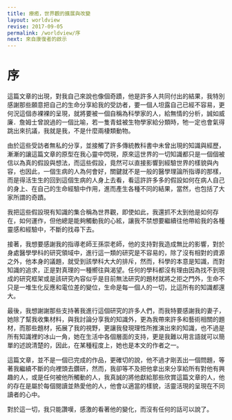 ```yaml
---
title: 療癒，世界觀的擴展與改變
layout: worldview
revise: 2017-09-05
permalink: /worldview/序
next: 來自康復者的啟示
---
```


# 序

這篇文章的出現，對我自己來說也像個奇蹟，他是許多人共同付出的結果，我特別感謝那些願意把自己的生命分享給我的受訪者，要一個人坦露自己已經不容易，更何況這個赤裸裸的呈現，就將要被一個自稱為科學家的人，給無情的分析，誠如威廉．詹姆士曾說過的一個比喻，若一隻青蛙被生物學家給分類時，牠一定也會氣得跳出來抗議，我就是我，不是什麼兩棲類動物。

由於這些受訪者無私的分享，並接觸了許多傳統教科書中未曾出現的知識與經歷，漸漸的讓這篇文章的原型在我心靈中閃現，原來這世界的一切知識都只是一個個被信以為真的假設與想法，而這些假設，竟然可以直接影響到經驗世界的樣貌與內容，也因此，一個生病的人為何會好，關鍵就不是一般的醫學理論所指導的那樣，而是得活生生的回到這個生病的人身上去看，看這許許多多的假設如何在病人自己的身上、在自己的生命經驗中作用，進而產生各種不同的結果，當然，也包括了大家所謂的奇蹟。

我把這些假設現有知識的集合稱為世界觀，即使如此，我還抓不太到他是如何存在，如何運作，但他總是能夠觸動我的心絃，讓我不禁想要繼續往他帶給我的各種靈感和經驗中，不斷的找尋下去。

接著，我想要感謝我的指導老師王孫崇老師，他的支持對我造成無比的影響，對於身處醫學學科的研究領域中，進行這一類的研究是不容易的，除了沒有相對的資源之外，他本身的議題，就受到該學科大大的排斥，然而，科學的本意是知識，而對知識的追求，正是對真理的一種嚮往與渴望。任何的學科都沒有理由因為找不到現成的研究框架或是該研究內容似乎是目前無法研究的題材就將之拒之門外，生命不只是一堆生化反應和電位差的變位，生命是每一個人的一切，比這所有的知識都還大。

最後，我想謝謝那些支持著我進行這個研究的許多人們，而我特要感謝我的妻子，她除了幫我收集材料，與我討論分享我的知識外，更為我帶來許多和藝術相關的題材，而那些題材，拓展了我的視野，更讓我發現理性所推演出來的知識，也不過是所有知識裡的冰山一角，她在生活中各個層面的支持，更是我難以用言語就可以簡單的述說清楚的，因此，在某種程度上，她也是本文的作者之一。

這篇文章，並不是一個已完成的作品，更確切的說，他不過才剛丟出一個問題，等著我繼續不斷的向裡頭去鑽研，然而，我卻等不及把他拿出來分享給所有對他有興趣的人，或是任何被他所觸動的人，我真誠的將他獻給那些欣賞這篇文章的人，他的存在是屬於每個閱讀並熱愛他的人，他會以適當的樣貌，活靈活現的呈現在不同讀者的心中。

對於這一切，我只能讚嘆，感激的看著他的變化，而沒有任何的話可以說了。
